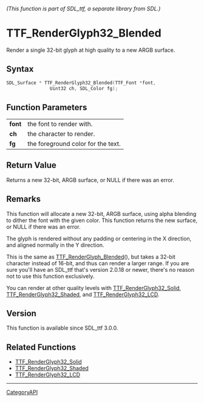 ###### (This function is part of SDL_ttf, a separate library from SDL.)
# TTF_RenderGlyph32_Blended

Render a single 32-bit glyph at high quality to a new ARGB surface.

## Syntax

```c
SDL_Surface * TTF_RenderGlyph32_Blended(TTF_Font *font,
                Uint32 ch, SDL_Color fg);

```

## Function Parameters

|              |                                    |
| ------------ | ---------------------------------- |
| **font**     | the font to render with.           |
| **ch**       | the character to render.           |
| **fg**       | the foreground color for the text. |

## Return Value

Returns a new 32-bit, ARGB surface, or NULL if there was an error.

## Remarks

This function will allocate a new 32-bit, ARGB surface, using alpha
blending to dither the font with the given color. This function returns the
new surface, or NULL if there was an error.

The glyph is rendered without any padding or centering in the X direction,
and aligned normally in the Y direction.

This is the same as [TTF_RenderGlyph_Blended](TTF_RenderGlyph_Blended.md)(),
but takes a 32-bit character instead of 16-bit, and thus can render a
larger range. If you are sure you'll have an SDL_ttf that's version 2.0.18
or newer, there's no reason not to use this function exclusively.

You can render at other quality levels with
[TTF_RenderGlyph32_Solid](TTF_RenderGlyph32_Solid.md),
[TTF_RenderGlyph32_Shaded](TTF_RenderGlyph32_Shaded.md), and
[TTF_RenderGlyph32_LCD](TTF_RenderGlyph32_LCD.md).

## Version

This function is available since SDL_ttf 3.0.0.

## Related Functions

* [TTF_RenderGlyph32_Solid](TTF_RenderGlyph32_Solid.md)
* [TTF_RenderGlyph32_Shaded](TTF_RenderGlyph32_Shaded.md)
* [TTF_RenderGlyph32_LCD](TTF_RenderGlyph32_LCD.md)

----
[CategoryAPI](CategoryAPI.md)
